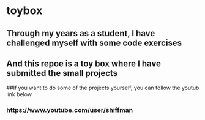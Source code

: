 # toybox
## Through my years as a student, I have challenged myself  with some code exercises
## And this repoe is a toy box where I have submitted the small projects

##If you want to do some of the projects yourself, you can follow the youtub link below
### https://www.youtube.com/user/shiffman